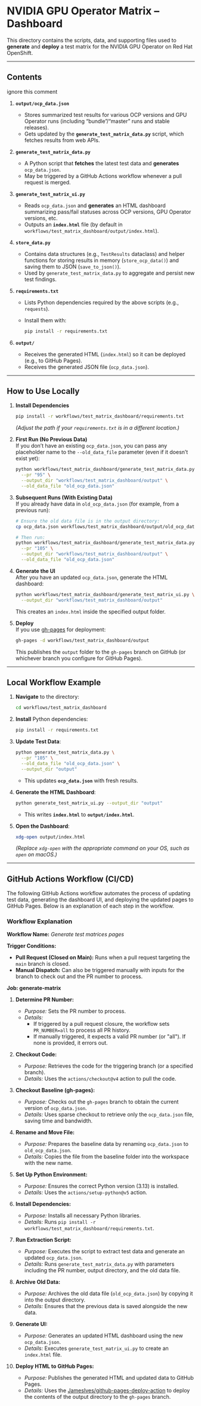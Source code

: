 
# NVIDIA GPU Operator Matrix – Dashboard

This directory contains the scripts, data, and supporting files used to **generate** and **deploy** a test matrix for the NVIDIA GPU Operator on Red Hat OpenShift.

---

## Contents
ignore this comment
1. **`output/ocp_data.json`**  
   - Stores summarized test results for various OCP versions and GPU Operator runs (including “bundle”/“master” runs and stable releases).  
   - Gets updated by the **`generate_test_matrix_data.py`** script, which fetches results from web APIs.

2. **`generate_test_matrix_data.py`**  
   - A Python script that **fetches** the latest test data and **generates** `ocp_data.json`.  
   - May be triggered by a GitHub Actions workflow whenever a pull request is merged.

3. **`generate_test_matrix_ui.py`**  
   - Reads `ocp_data.json` and **generates** an HTML dashboard summarizing pass/fail statuses across OCP versions, GPU Operator versions, etc.  
   - Outputs an **`index.html`** file (by default in `workflows/test_matrix_dashboard/output/index.html`).

4. **`store_data.py`**  
   - Contains data structures (e.g., `TestResults` dataclass) and helper functions for storing results in memory (`store_ocp_data()`) and saving them to JSON (`save_to_json()`).  
   - Used by `generate_test_matrix_data.py` to aggregate and persist new test findings.

5. **`requirements.txt`**  
   - Lists Python dependencies required by the above scripts (e.g., `requests`).  

   - Install them with:
     ```bash
     pip install -r requirements.txt
     ```

6. **`output/`**  
   - Receives the generated HTML (`index.html`) so it can be deployed (e.g., to GitHub Pages).  
   - Receives the generated JSON file (`ocp_data.json`).

---

## How to Use Locally

1. **Install Dependencies**  
   ```bash
   pip install -r workflows/test_matrix_dashboard/requirements.txt
   ```
   *(Adjust the path if your `requirements.txt` is in a different location.)*

2. **First Run (No Previous Data)**  
   If you don’t have an existing `ocp_data.json`, you can pass any placeholder name to the `--old_data_file` parameter (even if it doesn’t exist yet):
   ```bash
   python workflows/test_matrix_dashboard/generate_test_matrix_data.py \
     --pr "95" \
     --output_dir "workflows/test_matrix_dashboard/output" \
     --old_data_file "old_ocp_data.json"
   ```

3. **Subsequent Runs (With Existing Data)**  
   If you already have data in `old_ocp_data.json` (for example, from a previous run):
   ```bash
   # Ensure the old data file is in the output directory:
   cp ocp_data.json workflows/test_matrix_dashboard/output/old_ocp_data.json

   # Then run:
   python workflows/test_matrix_dashboard/generate_test_matrix_data.py \
     --pr "105" \
     --output_dir "workflows/test_matrix_dashboard/output" \
     --old_data_file "old_ocp_data.json"
   ```

4. **Generate the UI**  
   After you have an updated `ocp_data.json`, generate the HTML dashboard:
   ```bash
   python workflows/test_matrix_dashboard/generate_test_matrix_ui.py \
     --output_dir "workflows/test_matrix_dashboard/output"
   ```
   This creates an `index.html` inside the specified output folder.

5. **Deploy**  
   If you use [gh-pages](https://www.npmjs.com/package/gh-pages) for deployment:
   ```bash
   gh-pages -d workflows/test_matrix_dashboard/output
   ```
   This publishes the `output` folder to the `gh-pages` branch on GitHub (or whichever branch you configure for GitHub Pages).

---

## Local Workflow Example

1. **Navigate** to the directory:
   ```bash
   cd workflows/test_matrix_dashboard

   ```
2. **Install** Python dependencies:
   ```bash
   pip install -r requirements.txt
   ```

3. **Update Test Data**:
   ```bash
   python generate_test_matrix_data.py \
     --pr "105" \
     --old_data_file "old_ocp_data.json" \
     --output_dir "output"
   ```
   - This updates **`ocp_data.json`** with fresh results.
4. **Generate the HTML Dashboard**:
   ```bash
   python generate_test_matrix_ui.py --output_dir "output"
   ```
   - This writes **`index.html`** to **`output/index.html`**.
5. **Open the Dashboard**:
   ```bash
   xdg-open output/index.html
   ```
   *(Replace `xdg-open` with the appropriate command on your OS, such as `open` on macOS.)*

---

## GitHub Actions Workflow (CI/CD)

The following GitHub Actions workflow automates the process of updating test data, generating the dashboard UI, and deploying the updated pages to GitHub Pages. Below is an explanation of each step in the workflow.

### Workflow Explanation

**Workflow Name:** *Generate test matrices pages*

**Trigger Conditions:**
- **Pull Request (Closed on Main):** Runs when a pull request targeting the `main` branch is closed.
- **Manual Dispatch:** Can also be triggered manually with inputs for the branch to check out and the PR number to process.

**Job: generate-matrix**

1. **Determine PR Number:**  
   - *Purpose:* Sets the PR number to process.  
   - *Details:*  
     - If triggered by a pull request closure, the workflow sets `PR_NUMBER=all` to process all PR history.  
     - If manually triggered, it expects a valid PR number (or "all"). If none is provided, it errors out.

2. **Checkout Code:**  
   - *Purpose:* Retrieves the code for the triggering branch (or a specified branch).  
   - *Details:* Uses the `actions/checkout@v4` action to pull the code.

3. **Checkout Baseline (gh-pages):**  
   - *Purpose:* Checks out the `gh-pages` branch to obtain the current version of `ocp_data.json`.  
   - *Details:* Uses sparse checkout to retrieve only the `ocp_data.json` file, saving time and bandwidth.

4. **Rename and Move File:**  
   - *Purpose:* Prepares the baseline data by renaming `ocp_data.json` to `old_ocp_data.json`.  
   - *Details:* Copies the file from the baseline folder into the workspace with the new name.

5. **Set Up Python Environment:**  
   - *Purpose:* Ensures the correct Python version (3.13) is installed.  
   - *Details:* Uses the `actions/setup-python@v5` action.

6. **Install Dependencies:**  
   - *Purpose:* Installs all necessary Python libraries.  
   - *Details:* Runs `pip install -r workflows/test_matrix_dashboard/requirements.txt`.

7. **Run Extraction Script:**  
   - *Purpose:* Executes the script to extract test data and generate an updated `ocp_data.json`.  
   - *Details:* Runs `generate_test_matrix_data.py` with parameters including the PR number, output directory, and the old data file.

8. **Archive Old Data:**  
   - *Purpose:* Archives the old data file (`old_ocp_data.json`) by copying it into the output directory.  
   - *Details:* Ensures that the previous data is saved alongside the new data.

9. **Generate UI:**  
   - *Purpose:* Generates an updated HTML dashboard using the new `ocp_data.json`.  
   - *Details:* Executes `generate_test_matrix_ui.py` to create an `index.html` file.

10. **Deploy HTML to GitHub Pages:**  
    - *Purpose:* Publishes the generated HTML and updated data to GitHub Pages.  
    - *Details:* Uses the [JamesIves/github-pages-deploy-action](https://github.com/JamesIves/github-pages-deploy-action) to deploy the contents of the output directory to the `gh-pages` branch.

